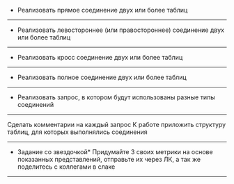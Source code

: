 
* Реализовать прямое соединение двух или более таблиц

--------------------------------



* Реализовать левостороннее (или правостороннее) соединение двух или более таблиц

---------------------------------


* Реализовать кросс соединение двух или более таблиц



---------------------------------


* Реализовать полное соединение двух или более таблиц


----------------------------------

* Реализовать запрос, в котором будут использованы разные типы соединений

----------------------------------

Сделать комментарии на каждый запрос К работе приложить структуру таблиц, для которых выполнялись соединения

----------------------------------


* Задание со звездочкой*  Придумайте 3 своих метрики на основе показанных представлений, отправьте их через ЛК, а так же поделитесь с коллегами в слаке

----------------------------------
  
